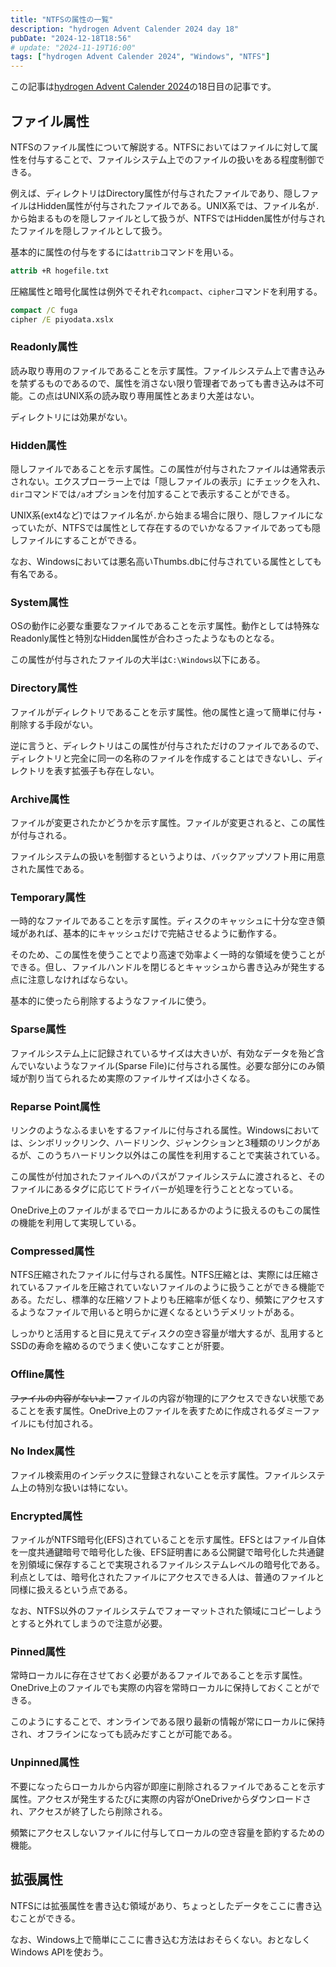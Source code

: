 ```yaml
---
title: "NTFSの属性の一覧"
description: "hydrogen Advent Calender 2024 day 18"
pubDate: "2024-12-18T18:56"
# update: "2024-11-19T16:00"
tags: ["hydrogen Advent Calender 2024", "Windows", "NTFS"]
---
```


この記事は[hydrogen Advent Calender 2024](https://adventar.org/calendars/10672)の18日目の記事です。

## ファイル属性

NTFSのファイル属性について解説する。NTFSにおいてはファイルに対して属性を付与することで、ファイルシステム上でのファイルの扱いをある程度制御できる。

例えば、ディレクトリはDirectory属性が付与されたファイルであり、隠しファイルはHidden属性が付与されたファイルである。UNIX系では、ファイル名が`.`から始まるものを隠しファイルとして扱うが、NTFSではHidden属性が付与されたファイルを隠しファイルとして扱う。

基本的に属性の付与をするには`attrib`コマンドを用いる。

```bat
attrib +R hogefile.txt
```

圧縮属性と暗号化属性は例外でそれぞれ`compact`、`cipher`コマンドを利用する。

```bat
compact /C fuga
cipher /E piyodata.xslx
```

### Readonly属性

読み取り専用のファイルであることを示す属性。ファイルシステム上で書き込みを禁ずるものであるので、属性を消さない限り管理者であっても書き込みは不可能。この点はUNIX系の読み取り専用属性とあまり大差はない。

ディレクトリには効果がない。

### Hidden属性

隠しファイルであることを示す属性。この属性が付与されたファイルは通常表示されない。エクスプローラー上では「隠しファイルの表示」にチェックを入れ、`dir`コマンドでは`/a`オプションを付加することで表示することができる。

UNIX系(ext4など)ではファイル名が`.`から始まる場合に限り、隠しファイルになっていたが、NTFSでは属性として存在するのでいかなるファイルであっても隠しファイルにすることができる。

なお、Windowsにおいては悪名高いThumbs.dbに付与されている属性としても有名である。

### System属性

OSの動作に必要な重要なファイルであることを示す属性。動作としては特殊なReadonly属性と特別なHidden属性が合わさったようなものとなる。

この属性が付与されたファイルの大半は`C:\Windows`以下にある。

### Directory属性

ファイルがディレクトリであることを示す属性。他の属性と違って簡単に付与・削除する手段がない。

逆に言うと、ディレクトリはこの属性が付与されただけのファイルであるので、ディレクトリと完全に同一の名称のファイルを作成することはできないし、ディレクトリを表す拡張子も存在しない。

### Archive属性

ファイルが変更されたかどうかを示す属性。ファイルが変更されると、この属性が付与される。

ファイルシステムの扱いを制御するというよりは、バックアップソフト用に用意された属性である。

### Temporary属性

一時的なファイルであることを示す属性。ディスクのキャッシュに十分な空き領域があれば、基本的にキャッシュだけで完結させるように動作する。

そのため、この属性を使うことでより高速で効率よく一時的な領域を使うことができる。但し、ファイルハンドルを閉じるとキャッシュから書き込みが発生する点に注意しなければならない。

基本的に使ったら削除するようなファイルに使う。

### Sparse属性

ファイルシステム上に記録されているサイズは大きいが、有効なデータを殆ど含んでいないようなファイル(Sparse File)に付与される属性。必要な部分にのみ領域が割り当てられるため実際のファイルサイズは小さくなる。

### Reparse Point属性

リンクのようなふるまいをするファイルに付与される属性。Windowsにおいては、シンボリックリンク、ハードリンク、ジャンクションと3種類のリンクがあるが、このうちハードリンク以外はこの属性を利用することで実装されている。

この属性が付加されたファイルへのパスがファイルシステムに渡されると、そのファイルにあるタグに応じてドライバーが処理を行うこととなっている。

OneDrive上のファイルがまるでローカルにあるかのように扱えるのもこの属性の機能を利用して実現している。

### Compressed属性

NTFS圧縮されたファイルに付与される属性。NTFS圧縮とは、実際には圧縮されているファイルを圧縮されていないファイルのように扱うことができる機能である。ただし、標準的な圧縮ソフトよりも圧縮率が低くなり、頻繁にアクセスするようなファイルで用いると明らかに遅くなるというデメリットがある。

しっかりと活用すると目に見えてディスクの空き容量が増大するが、乱用するとSSDの寿命を縮めるのでうまく使いこなすことが肝要。

### Offline属性

~~ファイルの内容がないよー~~ファイルの内容が物理的にアクセスできない状態であることを表す属性。OneDrive上のファイルを表すために作成されるダミーファイルにも付加される。

### No Index属性

ファイル検索用のインデックスに登録されないことを示す属性。ファイルシステム上の特別な扱いは特にない。

### Encrypted属性

ファイルがNTFS暗号化(EFS)されていることを示す属性。EFSとはファイル自体を一度共通鍵暗号で暗号化した後、EFS証明書にある公開鍵で暗号化した共通鍵を別領域に保存することで実現されるファイルシステムレベルの暗号化である。利点としては、暗号化されたファイルにアクセスできる人は、普通のファイルと同様に扱えるという点である。

なお、NTFS以外のファイルシステムでフォーマットされた領域にコピーしようとすると外れてしまうので注意が必要。

### Pinned属性

常時ローカルに存在させておく必要があるファイルであることを示す属性。OneDrive上のファイルでも実際の内容を常時ローカルに保持しておくことができる。

このようにすることで、オンラインである限り最新の情報が常にローカルに保持され、オフラインになっても読みだすことが可能である。

### Unpinned属性

不要になったらローカルから内容が即座に削除されるファイルであることを示す属性。アクセスが発生するたびに実際の内容がOneDriveからダウンロードされ、アクセスが終了したら削除される。

頻繁にアクセスしないファイルに付与してローカルの空き容量を節約するための機能。

## 拡張属性

NTFSには拡張属性を書き込む領域があり、ちょっとしたデータをここに書き込むことができる。

なお、Windows上で簡単にここに書き込む方法はおそらくない。おとなしくWindows APIを使おう。
